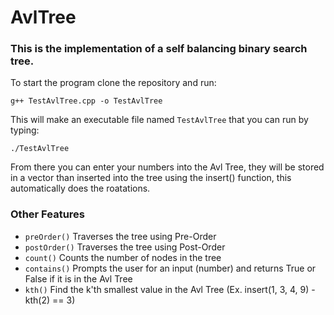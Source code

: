# AvlTree

### This is the implementation of a self balancing binary search tree.
To start the program clone the repository and run:

`g++ TestAvlTree.cpp -o TestAvlTree`

This will make an executable file named `TestAvlTree` that you can run by typing:

`./TestAvlTree`

From there you can enter your numbers into the Avl Tree, they will be stored in a vector than inserted into the tree using the insert() function, this automatically does the roatations. 

### Other Features

- `preOrder()` Traverses the tree using Pre-Order
- `postOrder()` Traverses the tree using Post-Order
- `count()` Counts the number of nodes in the tree
- `contains()` Prompts the user for an input (number) and returns True or False if it is in the Avl Tree
- `kth()` Find the k'th smallest value in the Avl Tree (Ex. insert(1, 3, 4, 9) - kth(2) == 3) 
